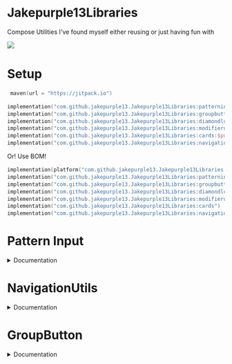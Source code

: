 # Jakepurple13Libraries

Compose Utilities I've found myself either reusing or just having fun with

[![](https://jitpack.io/v/jakepurple13/Jakepurple13Libraries.svg)](https://jitpack.io/#jakepurple13/Jakepurple13Libraries)

# Setup

```kotlin
 maven(url = "https://jitpack.io")
```

```kotlin
implementation("com.github.jakepurple13.Jakepurple13Libraries:patterninput:$purpleLibVersion")
implementation("com.github.jakepurple13.Jakepurple13Libraries:groupbutton:$purpleLibVersion")
implementation("com.github.jakepurple13.Jakepurple13Libraries:diamondloader:$purpleLibVersion")
implementation("com.github.jakepurple13.Jakepurple13Libraries:modifierutils:$purpleLibVersion")
implementation("com.github.jakepurple13.Jakepurple13Libraries:cards:$purpleLibVersion")
implementation("com.github.jakepurple13.Jakepurple13Libraries:navigationcomposeutils:$purpleLibVersion")
```

Or! Use BOM!

```kotlin
implementation(platform("com.github.jakepurple13.Jakepurple13Libraries:libraries-bom:$purpleLibVersion"))
implementation("com.github.jakepurple13.Jakepurple13Libraries:patterninput")
implementation("com.github.jakepurple13.Jakepurple13Libraries:groupbutton")
implementation("com.github.jakepurple13.Jakepurple13Libraries:diamondloader")
implementation("com.github.jakepurple13.Jakepurple13Libraries:modifierutils")
implementation("com.github.jakepurple13.Jakepurple13Libraries:cards")
implementation("com.github.jakepurple13.Jakepurple13Libraries:navigationcomposeutils")
```

# Pattern Input

<details>
    <summary>Documentation</summary>
This is to mimic the Wordscapes input thingy.

<p align="center">
    <img src="images/patterninput.png" width="32%"/>
</p>

```kotlin
var wordGuess by remember { mutableStateOf("") }
PatternInput(
    options = listOf("h", "e", "l", "l", "o", "!", "!"),
    modifier = Modifier.size(height = 250.dp, width = 250.dp), // a size is required
    optionToString = { it },
    colors = PatternInputDefaults.defaultColors(
        dotsColor = MaterialTheme.colorScheme.primary,
        linesColor = MaterialTheme.colorScheme.onSurface,
        letterColor = MaterialTheme.colorScheme.primary,
    ),
    sensitivity = 100f,
    dotsSize = 50.sp.value,
    linesStroke = 50f,
    circleStroke = Stroke(width = 4.dp.value),
    animationDuration = 200,
    animationDelay = 100,
    onStart = {
        wordGuess = ""
        wordGuess = it.id
    },
    onDotRemoved = { wordGuess = wordGuess.removeSuffix(it.id) },
    onDotConnected = { wordGuess = "$wordGuess${it.id}" },
    onResult = { /*Does a final thing*/ }
)
```

</details>

# NavigationUtils

<details>
    <summary>Documentation</summary>

This was something I found myself copying and pasting to many different projects.

So instead of needing to pass a `navController` around, this allows us to do:

```kotlin
val navController = LocalNavController.current
```

To set it up, you must have:

```kotlin
ProvideNavController { /*composable content here*/ }
```

If you don't want the default (which is just `rememberNavController()`) since maybe you need to add
a navigator, you can pass that in!

```kotlin
ProvideNavController(rememberNavController()) { /*composable content here*/ }
```

</details>

# GroupButton

<details>
    <summary>Documentation</summary>

This is a segmented button

<p align="center">
    <img src="images/groupbutton.png" width="32%"/>
</p>

```kotlin
var item by remember { mutableStateOf(1) }

GroupButton(
    selected = item,
    options = (0..2).map {
        GroupButtonModel(
            item = it,
            iconContent = { Text(it.toString()) }
        )
    },
    onClick = { item = it }
)
```

Group button is generic so things can be typed!
</details>